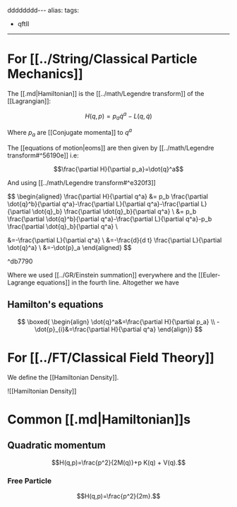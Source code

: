dddddddd---
alias:
tags:
- qftII
---
# For [[../String/Classical Particle Mechanics]]
The [[.md|Hamiltonian]] is the [[../math/Legendre transform]] of the [[Lagrangian]]:

$$
H(q, p)= p_a \dot{q}^a-L(q, \dot{q})
$$

Where $p_a$ are [[Conjugate momenta]] to $q^a$

The [[equations of motion|eoms]] are then given by [[../math/Legendre transform#^56190e]] i.e:

$$\frac{\partial H}{\partial p_a}=\dot{q}^a$$

And using [[../math/Legendre transform#^e320f3]]

$$
\begin{aligned}
\frac{\partial H}{\partial q^a} &= p_b \frac{\partial \dot{q}^b}{\partial q^a}-\frac{\partial L}{\partial q^a}-\frac{\partial L}{\partial \dot{q}_b} \frac{\partial \dot{q}_b}{\partial q^a} \\
&= p_b \frac{\partial \dot{q}^b}{\partial q^a}-\frac{\partial L}{\partial q^a}-p_b \frac{\partial \dot{q}_b}{\partial q^a} \\

&=-\frac{\partial L}{\partial q^a} \\
&=-\frac{d}{d t} \frac{\partial L}{\partial \dot{q}^a} \\
&=-\dot{p}_a
\end{aligned}
$$

^db7790

Where  we used [[../GR/Einstein summation]] everywhere  and the [[Euler-Lagrange equations]] in the fourth line. Altogether we have
## Hamilton's equations
$$
\boxed{
\begin{align}
\dot{q}^a&=\frac{\partial H}{\partial p_a} \\
-\dot{p}_{i}&=\frac{\partial H}{\partial q^a}
\end{align}}
$$

# For [[../FT/Classical Field Theory]]

We define the [[Hamiltonian Density]].

![[Hamiltonian Density]]


# Common [[.md|Hamiltonian]]s

## Quadratic momentum

$$H(q,p)=\frac{p^2}{2M(q)}+p K(q) + V(q).$$

### Free Particle
$$H(q,p)=\frac{p^2}{2m}.$$
